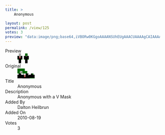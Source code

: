 ```yaml
---
title: >
    Anonymous

layout: post
permalink: /view/125
votes: 3
preview: "data:image/png;base64,iVBORw0KGgoAAAANSUhEUgAAACUAAAAgCAIAAAAaMSbnAAAABnRSTlMA/wD/AP5AXyvrAAAA80lEQVRIie1VQRKDIAzcZfyRb+hX2jeVt/RrJT1YxMQ4OiPohT0BJtlsDIEiCQUkCUBEpk1eCw6Ar+Cey7tQDPabiLuuBZsR+Zdo1rVwr74YJ0GzMpKIsSIfTb8gt8mELLFZv6BNGWeojBjJqOuZT2rBxpKUrEVQOen6g9QZA2kRIYRgamX5CHwlfRgAPFJaO+zyWQF66/xhNvx9Hl9TdL62fAKEfAHWzVmfz6Dy6+AGJCAEAIozN0/evwHPxS4qw2K6tDHYct+wcea1k9Vh7Pqp98gUp0QRO1T9WAfc774Pna/zdb7roObZOI5nYh1xv1rfD+dXWycFSRzOAAAAAElFTkSuQmCC"
---
```

<dl class="side-by-side">
<dt>Preview</dt>
<dd>
    <img class="preview" src="data:image/png;base64,iVBORw0KGgoAAAANSUhEUgAAACUAAAAgCAIAAAAaMSbnAAAABnRSTlMA/wD/AP5AXyvrAAAA80lEQVRIie1VQRKDIAzcZfyRb+hX2jeVt/RrJT1YxMQ4OiPohT0BJtlsDIEiCQUkCUBEpk1eCw6Ar+Cey7tQDPabiLuuBZsR+Zdo1rVwr74YJ0GzMpKIsSIfTb8gt8mELLFZv6BNGWeojBjJqOuZT2rBxpKUrEVQOen6g9QZA2kRIYRgamX5CHwlfRgAPFJaO+zyWQF66/xhNvx9Hl9TdL62fAKEfAHWzVmfz6Dy6+AGJCAEAIozN0/evwHPxS4qw2K6tDHYct+wcea1k9Vh7Pqp98gUp0QRO1T9WAfc774Pna/zdb7roObZOI5nYh1xv1rfD+dXWycFSRzOAAAAAElFTkSuQmCC">
</dd>
<dt>Original</dt>
<dd>
    <img class="preview" src="data:image/png;base64,iVBORw0KGgoAAAANSUhEUgAAAEAAAAAgCAYAAACinX6EAAAA70lEQVR42u2XCw6EIAxEy5m8097Jq3g4u+Da2ABKE2WjdmomfkDCPFqDRB/irrp9AAAAAAAAAAAAAMCeUsReiyT0/fMBGQAchQsAyADXGTCO22rrlae1zUsGiPmiHFACLwdA409FCazP37hP4Iaa7/M8sxzpWmQYm63zC9K/A9BLAWgQQU2+Jsv4Rf8nASAvAASCljJYM20ev3jvAgB8tXLz+TcgNxEawE7q/wDS5FPaT/E8reZqGWAsiWcCSKYBAAAAAABcAhBTAiBU2twBcJkBcdu26NYZMAwDn1ETwE6bGUDv3+2uAMgG4FCdAXwBDDuoVbLFD4EAAAAASUVORK5CYII=">
</dd>
<dt>Title</dt>
<dd>Anonymous</dd>
<dt>Description</dt>
<dd>Anonymous with a V Mask</dd>
<dt>Added By</dt>
<dd>Dalton Heilbrun</dd>
<dt>Added On</dt>
<dd>2010-08-19</dd>
<dt>Votes</dt>
<dd>3</dd>
</dl>
